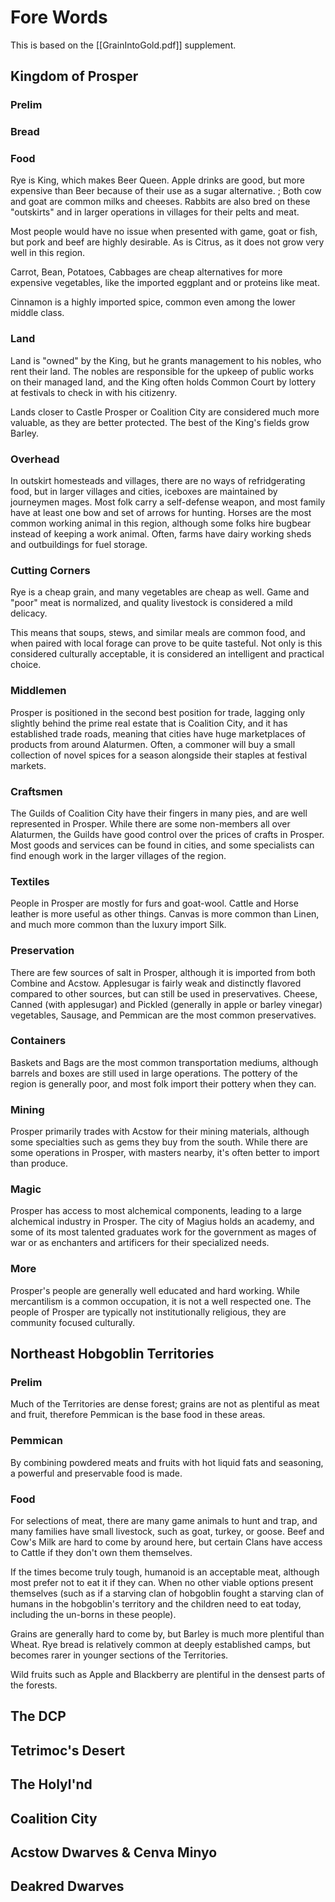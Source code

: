 # Fore Words
This is based on the [[GrainIntoGold.pdf]] supplement.

## Kingdom of Prosper
### Prelim


### Bread


### Food
Rye is King, which makes Beer Queen. Apple drinks are good, but more expensive than Beer because of their use as a sugar alternative. ; Both cow and goat are common milks and cheeses. Rabbits are also bred on these "outskirts" and in larger operations in villages for their pelts and meat.

Most people would have no issue when presented with game, goat or fish, but pork and beef are highly desirable. As is Citrus, as it does not grow very well in this region.

Carrot, Bean, Potatoes, Cabbages are cheap alternatives for more expensive vegetables, like the imported eggplant and or proteins like meat.

Cinnamon is a highly imported spice, common even among the lower middle class.

### Land
Land is "owned" by the King, but he grants management to his nobles, who rent their land. The nobles are responsible for the upkeep of public works on their managed land, and the King often holds Common Court by lottery at festivals to check in with his citizenry.

Lands closer to Castle Prosper or Coalition City are considered much more valuable, as they are better protected. The best of the King's fields grow Barley.

### Overhead
In outskirt homesteads and villages, there are no ways of refridgerating food, but in larger villages and cities, iceboxes are maintained by journeymen mages. Most folk carry a self-defense weapon, and most family have at least one bow and set of arrows for hunting. Horses are the most common working animal in this region, although some folks hire bugbear instead of keeping a work animal. Often, farms have dairy working sheds and outbuildings for fuel storage.

### Cutting Corners
Rye is a cheap grain, and many vegetables are cheap as well. Game and "poor" meat is normalized, and quality livestock is considered a mild delicacy.

This means that soups, stews, and similar meals are common food, and when paired with local forage can prove to be quite tasteful. Not only is this considered culturally acceptable, it is considered an intelligent and practical choice.

### Middlemen
Prosper is positioned in the second best position for trade, lagging only slightly behind the prime real estate that is Coalition City, and it has established trade roads, meaning that cities have huge marketplaces of products from around Alaturmen. Often, a commoner will buy a small collection of novel spices for a season alongside their staples at festival markets.

### Craftsmen
The Guilds of Coalition City have their fingers in many pies, and are well represented in Prosper. While there are some non-members all over Alaturmen, the Guilds have good control over the prices of crafts in Prosper. Most goods and services can be found in cities, and some specialists can find enough work in the larger villages of the region. 

### Textiles
People in Prosper are mostly for furs and goat-wool. Cattle and Horse leather is more useful as other things. Canvas is more common than Linen, and much more common than the luxury import Silk.

### Preservation
There are few sources of salt in Prosper, although it is imported from both Combine and Acstow. Applesugar is fairly weak and distinctly flavored compared to other sources, but can still be used in preservatives. Cheese, Canned (with applesugar) and Pickled (generally in apple or barley vinegar) vegetables, Sausage, and Pemmican are the most common preservatives.

### Containers
Baskets and Bags are the most common transportation mediums, although barrels and boxes are still used in large operations. The pottery of the region is generally poor, and most folk import their pottery when they can.

### Mining
Prosper primarily trades with Acstow for their mining materials, although some specialties such as gems they buy from the south. While there are some operations in Prosper, with masters nearby, it's often better to import than produce.

### Magic
Prosper has access to most alchemical components, leading to a large alchemical industry in Prosper. The city of Magius holds an academy, and some of its most talented graduates work for the government as mages of war or as enchanters and artificers for their specialized needs.

### More
Prosper's people are generally well educated and hard working. While mercantilism is a common occupation, it is not a well respected one. The people of Prosper are typically not institutionally religious, they are community focused culturally. 


## Northeast Hobgoblin Territories
### Prelim
Much of the Territories are dense forest; grains are not as plentiful as meat and fruit, therefore Pemmican is the base food in these areas.

### Pemmican
By combining powdered meats and fruits with hot liquid fats and seasoning, a powerful and preservable food is made.

### Food
For selections of meat, there are many game animals to hunt and trap, and many families have small livestock, such as goat, turkey, or goose. Beef and Cow's Milk are hard to come by around here, but certain Clans have access to Cattle if they don't own them themselves.

If the times become truly tough, humanoid is an acceptable meat, although most prefer not to eat it if they can. When no other viable options present themselves (such as if a starving clan of hobgoblin fought a starving clan of humans in the hobgoblin's territory and the children need to eat today, including the un-borns in these people).

Grains are generally hard to come by, but Barley is much more plentiful than Wheat. Rye bread is relatively common at deeply established camps, but becomes rarer in younger sections of the Territories.

Wild fruits such as Apple and Blackberry are plentiful in the densest parts of the forests.





## The DCP

## Tetrimoc's Desert

## The Holyl'nd

## Coalition City

## Acstow Dwarves & Cenva Minyo

## Deakred Dwarves

